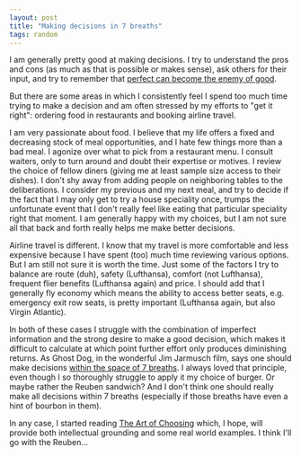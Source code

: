 ```yaml
---
layout: post
title: "Making decisions in 7 breaths"
tags: random 
---
```

I am generally pretty good at making decisions. I try to understand the pros and cons (as much as that is possible or makes sense), ask others for their input, and try to remember that [perfect can become the enemy of good](http://en.m.wikipedia.org/wiki/Perfect_is_the_enemy_of_good).

But there are some areas in which I consistently feel I spend too much time trying to make a decision and am often stressed by my efforts to "get it right": ordering food in restaurants and booking airline travel. 

I am very passionate about food. I believe that my life offers a fixed and decreasing stock of meal opportunities, and I hate few things more than a bad meal. I agonize over what to pick from a restaurant menu. I consult waiters, only to turn around and doubt their expertise or motives. I review the choice of fellow diners (giving me at least sample size access to their dishes). I don't shy away from adding people on neighboring tables to the deliberations. I consider my previous and my next meal, and try to decide if the fact that I may only get to try a house speciality once, trumps the unfortunate event that I don't really feel like eating that particular speciality right that moment. I am generally happy with my choices, but I am not sure all that back and forth really helps me make better decisions. 

Airline travel is different. I know that my travel is more comfortable and less expensive because I have spent (too) much time reviewing various options. But I am still not sure it is worth the time. Just some of the factors I try to balance are route (duh), safety (Lufthansa), comfort (not Lufthansa), frequent flier benefits (Lufthansa again) and price. I should add that I generally fly economy which means the ability to access better seats, e.g. emergency exit row seats, is pretty important (Lufthansa again, but also Virgin Atlantic). 

In both of these cases I struggle with the combination of imperfect information and the strong desire to make a good decision, which makes it difficult to calculate at which point further effort only produces diminishing returns. As Ghost Dog, in the wonderful Jim Jarmusch film, says one should make decisions [within the space of 7 breaths](http://en.m.wikiquote.org/wiki/Ghost_Dog:_The_Way_of_the_Samurai). I always loved that principle, even though I so thoroughly struggle to apply it my choice of burger. Or maybe rather the Reuben sandwich? And I don't think one should really make all decisions within 7 breaths (especially if those breaths have even a hint of bourbon in them). 

In any case, I started reading [The Art of Choosing](http://www.amazon.com/gp/aw/d/0446504114?pc_redir=1395427836&robot_redir=1) which, I hope, will provide both intellectual grounding and some real world examples. I think I'll go with the Reuben... 





